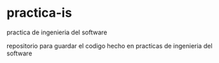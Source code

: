 practica-is
===========

practica de ingenieria del software 

repositorio para guardar el codigo hecho en practicas de ingenieria del software 
